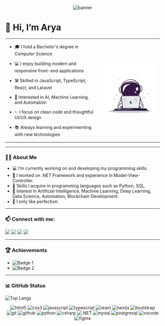 <p align="center">
  <img src="https://mir-s3-cdn-cf.behance.net/project_modules/max_1200/79731568097599.5b50bca477735.jpg" alt="banner" />
</p>

<h1 align="">👋 Hi, I’m Arya </h1>

<table>
  <tr>
    <td valign="top" width="60%">

- 🎓 I hold a Bachelor's degree in Computer Science
- 💻 I enjoy building modern and responsive front-end applications
- 🛠️ Skilled in JavaScript, TypeScript, React, and Laravel
- 🤖 Interested in AI, Machine Learning, and Automation
- ✨ I focus on clean code and thoughtful UI/UX design
- 📚 Always learning and experimenting with new technologies

  </td>
  <td align="" width="40%">
    <img src="assets/animation1.gif" width="250px" alt="coding animation" />
  </td>
  </tr>
</table>

---

### 👨‍💻 About Me

- 💻 I’m currently working on and developing my programming skills.
- 🔧 I worked on .NET Framework and experience in Model-View-Controller.
- 🧠 Skills I acquire in programming languages such as Python, SQL.
- 🤖 Interest in Artificial Intelligence, Machine Learning, Deep Learning, Data Science, Automation, Blockchain Development.
- 🧼 I only like perfection.

---

### 📫 Connect with me:

<p>
  <a href="mailto:thadijoshua@gmail.com"><img src="https://img.shields.io/badge/Gmail-D14836?style=for-the-badge&logo=gmail&logoColor=white" /></a>
  <a href="https://linkedin.com/in/joshuathadi"><img src="https://img.shields.io/badge/LinkedIn-0077B5?style=for-the-badge&logo=linkedin&logoColor=white" /></a>
  <a href="#"><img src="https://img.shields.io/badge/Spotify-1DB954?style=for-the-badge&logo=spotify&logoColor=white" /></a>
  <a href="#"><img src="https://img.shields.io/badge/YouTube-red?style=for-the-badge&logo=youtube&logoColor=white" /></a>
</p>

---

### 🏆 Achievements

- ![Badge 1](https://img.shields.io/badge/Top%2010%25-Badge-orange?style=flat-square)
- ![Badge 2](https://img.shields.io/badge/Machine%20Learning%20-Enthusiast-blueviolet?style=flat-square)

---

### 📊 GitHub Status

![Top Langs](https://github-readme-stats.vercel.app/api/top-langs/?username=IGBagusAryaN&layout=compact&theme=radical)

<p align="center"> <img src="https://cdn.jsdelivr.net/gh/devicons/devicon/icons/html5/html5-original.svg" height="40" alt="html5"/> <img src="https://cdn.jsdelivr.net/gh/devicons/devicon/icons/css3/css3-original.svg" height="40" alt="css3"/> <img src="https://cdn.jsdelivr.net/gh/devicons/devicon/icons/javascript/javascript-original.svg" height="40" alt="javascript"/> <img src="https://cdn.jsdelivr.net/gh/devicons/devicon/icons/typescript/typescript-original.svg" height="40" alt="typescript"/> <img src="https://cdn.jsdelivr.net/gh/devicons/devicon/icons/react/react-original.svg" height="40" alt="react"/> <img src="https://cdn.jsdelivr.net/gh/devicons/devicon/icons/nextjs/nextjs-original.svg" height="40" alt="nextjs"/> <img src="https://cdn.jsdelivr.net/gh/devicons/devicon/icons/bootstrap/bootstrap-original.svg" height="40" alt="bootstrap"/> <img src="https://cdn.jsdelivr.net/gh/devicons/devicon/icons/git/git-original.svg" height="40" alt="git"/> <img src="https://cdn.jsdelivr.net/gh/devicons/devicon/icons/github/github-original.svg" height="40" alt="github"/> <img src="https://cdn.jsdelivr.net/gh/devicons/devicon/icons/python/python-original.svg" height="40" alt="python"/> <img src="https://cdn.jsdelivr.net/gh/devicons/devicon/icons/csharp/csharp-original.svg" height="40" alt="csharp"/> <img src="https://cdn.jsdelivr.net/gh/devicons/devicon/icons/dot-net/dot-net-original.svg" height="40" alt=".NET"/> <img src="https://cdn.jsdelivr.net/gh/devicons/devicon/icons/mysql/mysql-original.svg" height="40" alt="mysql"/> <img src="https://cdn.jsdelivr.net/gh/devicons/devicon/icons/postgresql/postgresql-original.svg" height="40" alt="postgresql"/> <img src="https://cdn.jsdelivr.net/gh/devicons/devicon/icons/vscode/vscode-original.svg" height="40" alt="vscode"/> <img src="https://cdn.jsdelivr.net/gh/devicons/devicon/icons/figma/figma-original.svg" height="40" alt="figma"/> </p>
